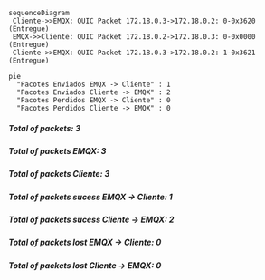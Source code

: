 ```mermaid
sequenceDiagram
 Cliente->>EMQX: QUIC Packet 172.18.0.3->172.18.0.2: 0-0x3620 (Entregue)
 EMQX->>Cliente: QUIC Packet 172.18.0.2->172.18.0.3: 0-0x0000 (Entregue)
 Cliente->>EMQX: QUIC Packet 172.18.0.3->172.18.0.2: 1-0x3621 (Entregue)
```
```mermaid
pie
  "Pacotes Enviados EMQX -> Cliente" : 1
  "Pacotes Enviados Cliente -> EMQX" : 2
  "Pacotes Perdidos EMQX -> Cliente" : 0
  "Pacotes Perdidos Cliente -> EMQX" : 0
```
##### Total of packets: 3
##### Total of packets EMQX: 3
##### Total of packets Cliente: 3
##### Total of packets sucess EMQX -> Cliente: 1
##### Total of packets sucess Cliente -> EMQX: 2
##### Total of packets lost EMQX -> Cliente: 0
##### Total of packets lost Cliente -> EMQX: 0
